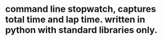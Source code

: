 # command line stopwatch, captures total time and lap time. written in python with standard libraries only.
